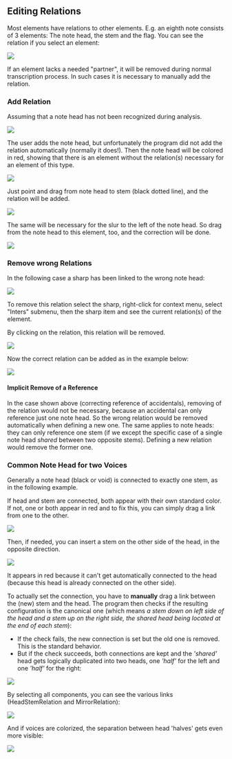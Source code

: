## Editing Relations

Most elements have relations to other elements. E.g. an eighth note consists of 3 elements:
The note head, the stem and the flag. You can see the relation if you select an element:

![](/assets/note_with_relations.png)

If an element lacks a needed "partner", it will be removed during normal transcription process.
In such cases it is necessary to manually add the relation.

### Add Relation

Assuming that a note head has not been recognized during analysis.

![](/assets/missing_head_in_chord.png)

The user adds the note head, but unfortunately the program did not add the relation automatically
(normally it does!).
Then the note head will be colored in red, showing that there is an element without the relation(s)
necessary for an element of this type.

![](/assets/note_head_missing_relation.png)

Just point and drag from note head to stem (black dotted line), and the relation will be added.

![](/assets/add_relation.png)

The same will be necessary for the slur to the left of the note head.
So drag from the note head to this element, too, and the correction will be done.

![](/assets/relation_add_final.png)

### Remove wrong Relations

In the following case a sharp has been linked to the wrong note head:

![](/assets/wrong_relation.png)

To remove this relation select the sharp, right-click for context menu,
select "Inters" submenu, then the sharp item and see the current relation(s) of the element.

By clicking on the relation, this relation will be removed.

![](/assets/select_relation_for_remove.png)


Now the correct relation can be added as in the example below:

![](/assets/correct_relation_after_delete.png)

#### Implicit Remove of a Reference

In the case shown above (correcting reference of accidentals), removing of the relation
would not be necessary, because an accidental can only reference just one note head.
So the wrong relation would be removed automatically when defining a new one.
The same applies to note heads: they can only reference one stem
(if we except the specific case of a single note head _shared_ between two opposite stems).
Defining a new relation would remove the former one.

### Common Note Head for two Voices

Generally a note head (black or void) is connected to exactly one stem, as in the following example.

If head and stem are connected, both appear with their own standard color.
If not, one or both appear in red and to fix this, you can simply drag a link from one to the other.

![](/assets/shared_head_1.png)

Then, if needed, you can insert a stem on the other side of the head, in the opposite direction.

![](/assets/shared_head_2.png)

It appears in red because it can't get automatically connected to the head
(because this head is already connected on the other side).

To actually set the  connection, you have to **manually** drag a link between the (new) stem and the
head.
The program then checks if the resulting configuration is the canonical one
(which means _a stem down on left side of the head and a stem up on the right side,
the shared head being located at the end of each stem_):

* If the check fails, the new connection is set but the old one is removed.
This is the standard behavior.
* But if the check succeeds, both connections are kept and the _'shared'_ head gets logically
duplicated into two heads, one _'half'_ for the left and one _'half'_ for the right:

![](/assets/shared_head_3.png)

By selecting all components, you can see the various links (HeadStemRelation and MirrorRelation):

![](/assets/shared_head_4.png)

And if voices are colorized, the separation between head 'halves' gets even more visible:

![](/assets/shared_head_5.png)
